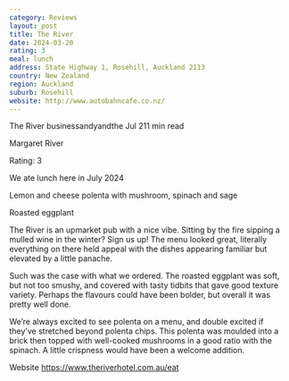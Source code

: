 ```yaml
---
category: Reviews
layout: post
title: The River
date: 2024-03-20
rating: 3
meal: lunch
address: State Highway 1, Rosehill, Auckland 2113
country: New Zealand
region: Auckland
suburb: Rosehill
website: http://www.autobahncafe.co.nz/
---
```


The River
businessandyandthe
Jul 211 min read


Margaret River 

Rating: 3 

We ate lunch here in July 2024 

Lemon and cheese polenta with mushroom, spinach and sage 

Roasted eggplant 

The River is an upmarket pub with a nice vibe. Sitting by the fire sipping a mulled wine in the winter? Sign us up! The menu looked great, literally everything on there held appeal with the dishes appearing familiar but elevated by a little panache. 

Such was the case with what we ordered. The roasted eggplant was soft, but not too smushy, and covered with tasty tidbits that gave good texture variety. Perhaps the flavours could have been bolder, but overall it was pretty well done. 

We’re always excited to see polenta on a menu, and double excited if they’ve stretched beyond polenta chips. This polenta was moulded into a brick then topped with well-cooked mushrooms in a good ratio with the spinach. A little crispness would have been a welcome addition. 

Website https://www.theriverhotel.com.au/eat